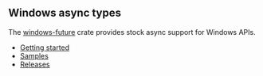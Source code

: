## Windows async types

The [windows-future](https://crates.io/crates/windows-future) crate provides stock async support for Windows APIs.

* [Getting started](https://kennykerr.ca/rust-getting-started/)
* [Samples](https://github.com/microsoft/windows-rs/tree/master/crates/samples)
* [Releases](https://github.com/microsoft/windows-rs/releases)
